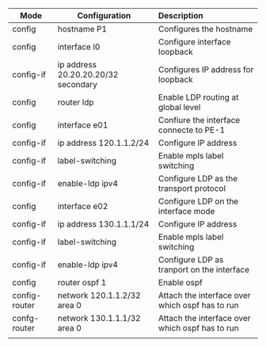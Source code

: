 

| Mode            | Configuration                       | Description                                                  |
| --------------- | ----------------------------------- | :----------------------------------------------------------- |
| config          | hostname P1                       | Configures the hostname                                      |
| config          | interface l0                        | Configure interface loopback                                 |
| config-if       | ip address 20.20.20.20/32 secondary | Configures IP address for loopback                           |
| config | router ldp | Enable LDP routing at global level |
| config          | interface e01                      | Confiure the interface connecte to PE-1                      |
| config-if       | ip address 120.1.1.2/24          | Configure IP address                                         |
| config-if       | label-switching                     | Enable mpls label switching                                  |
| config-if       | enable-ldp ipv4        | Configure LDP as the transport protocol             |
| config          | interface e02                         | Configure LDP on the interface mode                 |
| config-if       | ip address 130.1.1.1/24 | Configure IP address |
| config-if       | label-switching      | Enable mpls label switching |
| config-if       | enable-ldp ipv4                       | Configure LDP as tranport on the interface          |
| config          | router ospf 1                         | Enable ospf                                         |
| config-router   | network 120.1.1.2/32 area 0        | Attach the interface over which ospf has to run     |
| confg-router    | network 130.1.1.1/32  area 0 | Attach the interface over which ospf has to run |
|    |                                     |                                                 |


